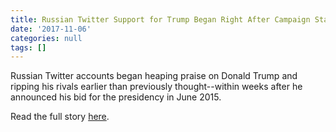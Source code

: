 ```yaml
---
title: Russian Twitter Support for Trump Began Right After Campaign Start
date: '2017-11-06'
categories: null
tags: []
---
```

Russian Twitter accounts began heaping praise on Donald Trump and ripping his rivals earlier than previously thought--within weeks after he announced his bid for the presidency in June 2015.

Read the full story [here](https://t.co/KpyrLIvhAx).
